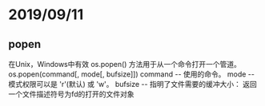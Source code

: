 # 2019/09/11
## popen
在Unix，Windows中有效
os.popen() 方法用于从一个命令打开一个管道。
os.popen(command[, mode[, bufsize]])
command -- 使用的命令。
mode -- 模式权限可以是 'r'(默认) 或 'w'。
bufsize -- 指明了文件需要的缓冲大小：
返回一个文件描述符号为fd的打开的文件对象

